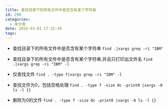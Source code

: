 ```yaml
---
title: 查找目录下的所有文件中是否含有某个字符串
id: 290
categories:
  - 未分类
date: 2016-03-01 17:32:44
tags:
---
```


*   查找目录下的所有文件中是否含有某个字符串
` find .|xargs grep -ri "IBM" `
*   查找目录下的所有文件中是否含有某个字符串,并且只打印出文件名
` find .|xargs grep -ri "IBM" -l `
*   仅查找文件
` find . -type f|xargs grep -ri "IBM" -l `

*  查找文件为0，包括空格处理
` find . -type f -size 0c -print0 |xargs -0 ls -l {} `

* 删除为0的文件
`find . -type f -size 0c -print0 |xargs -0 ls -l {}`
